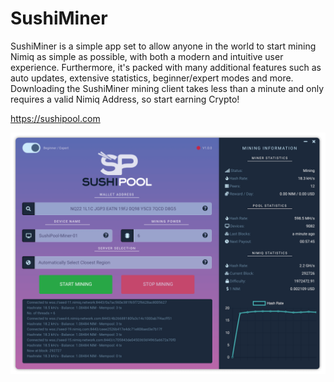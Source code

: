 # SushiMiner

SushiMiner is a simple app set to allow anyone in the world to start mining Nimiq as simple as possible, with both a modern and intuitive user experience. Furthermore, it's packed with many additional features such as auto updates, extensive statistics, beginner/expert modes and more. Downloading the SushiMiner mining client takes less than a minute and only requires a valid Nimiq Address, so start earning Crypto!

https://sushipool.com

![Preview](screenshot.PNG?raw=true "Preview")
